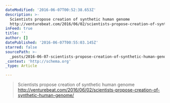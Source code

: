 ```yaml
---
dateModified: '2016-06-07T00:52:38.653Z'
description: >-
  Scientists propose creation of synthetic human genome
  http://venturebeat.com/2016/06/02/scientists-propose-creation-of-synthetic-human-genome/
inFeed: true
title: ''
author: []
datePublished: '2016-06-07T00:55:03.145Z'
starred: false
sourcePath: >-
  _posts/2016-06-07-scientists-propose-creation-of-synthetic-human-genome-http.md
_context: 'http://schema.org'
_type: Article

---
```

> Scientists propose creation of synthetic human genome http://venturebeat.com/2016/06/02/scientists-propose-creation-of-synthetic-human-genome/